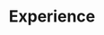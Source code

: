 ---
title: Experience
type: landing
sections:
  - block: markdown
    id: experience
    content:
      title: My academic works
      subtitle: 
      text: Everything still in progress, staytune for the next update!
    design:
      columns: '1'
---